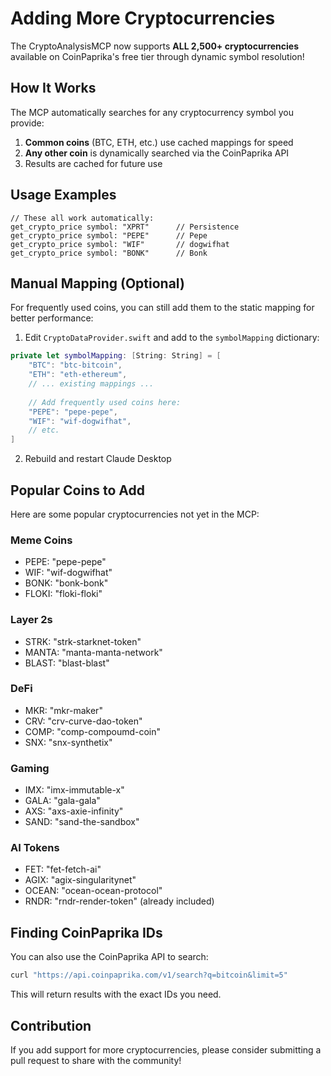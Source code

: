 # Adding More Cryptocurrencies

The CryptoAnalysisMCP now supports **ALL 2,500+ cryptocurrencies** available on CoinPaprika's free tier through dynamic symbol resolution!

## How It Works

The MCP automatically searches for any cryptocurrency symbol you provide:

1. **Common coins** (BTC, ETH, etc.) use cached mappings for speed
2. **Any other coin** is dynamically searched via the CoinPaprika API
3. Results are cached for future use

## Usage Examples

```
// These all work automatically:
get_crypto_price symbol: "XPRT"      // Persistence
get_crypto_price symbol: "PEPE"      // Pepe
get_crypto_price symbol: "WIF"       // dogwifhat
get_crypto_price symbol: "BONK"      // Bonk
```

## Manual Mapping (Optional)

For frequently used coins, you can still add them to the static mapping for better performance:

1. Edit `CryptoDataProvider.swift` and add to the `symbolMapping` dictionary:

```swift
private let symbolMapping: [String: String] = [
    "BTC": "btc-bitcoin",
    "ETH": "eth-ethereum",
    // ... existing mappings ...
    
    // Add frequently used coins here:
    "PEPE": "pepe-pepe",
    "WIF": "wif-dogwifhat",
    // etc.
]
```

2. Rebuild and restart Claude Desktop

## Popular Coins to Add

Here are some popular cryptocurrencies not yet in the MCP:

### Meme Coins
- PEPE: "pepe-pepe"
- WIF: "wif-dogwifhat"  
- BONK: "bonk-bonk"
- FLOKI: "floki-floki"

### Layer 2s
- STRK: "strk-starknet-token"
- MANTA: "manta-manta-network"
- BLAST: "blast-blast"

### DeFi
- MKR: "mkr-maker"
- CRV: "crv-curve-dao-token"
- COMP: "comp-compoumd-coin"
- SNX: "snx-synthetix"

### Gaming
- IMX: "imx-immutable-x"
- GALA: "gala-gala"
- AXS: "axs-axie-infinity"
- SAND: "sand-the-sandbox"

### AI Tokens
- FET: "fet-fetch-ai"
- AGIX: "agix-singularitynet"
- OCEAN: "ocean-ocean-protocol"
- RNDR: "rndr-render-token" (already included)

## Finding CoinPaprika IDs

You can also use the CoinPaprika API to search:

```bash
curl "https://api.coinpaprika.com/v1/search?q=bitcoin&limit=5"
```

This will return results with the exact IDs you need.

## Contribution

If you add support for more cryptocurrencies, please consider submitting a pull request to share with the community!
